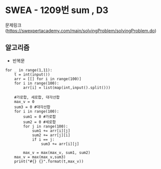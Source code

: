 # SWEA - 1209번 sum , D3

문제링크 (https://swexpertacademy.com/main/solvingProblem/solvingProblem.do)

## 알고리즘
* 반복문


```
for _ in range(1,11): 
    t = int(input())
    arr = [[] for i in range(100)]
    for i in range(100):
        arr[i] = list(map(int,input().split()))
    
    #가로합, 세로합, 대각선합
    max_v = 0
    sum3 = 0 #대각선합
    for i in range(100):
        sum1 = 0 #가로합
        sum2 = 0 #세로합
        for j in range(100):
            sum1 += arr[i][j]
            sum2 += arr[j][i]
            if i == j:
                sum3 += arr[i][j]
                
        max_v = max(max_v, sum1, sum2)
    max_v = max(max_v,sum3)
    print("#{} {}".format(t,max_v))
```
